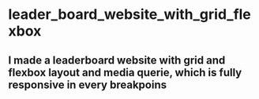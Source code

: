# leader_board_website_with_grid_flexbox
## I made a leaderboard website with grid and flexbox layout and media querie, which is fully responsive in every breakpoins
